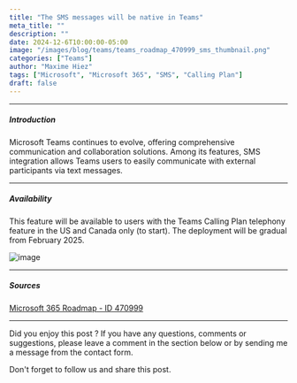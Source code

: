 ```yaml
---
title: "The SMS messages will be native in Teams"
meta_title: ""
description: ""
date: 2024-12-6T10:00:00-05:00
image: "/images/blog/teams/teams_roadmap_470999_sms_thumbnail.png"
categories: ["Teams"]
author: "Maxime Hiez"
tags: ["Microsoft", "Microsoft 365", "SMS", "Calling Plan"]
draft: false
---
```

---

##### Introduction
Microsoft Teams continues to evolve, offering comprehensive communication and collaboration solutions. Among its features, SMS integration allows Teams users to easily communicate with external participants via text messages. 

---

##### Availability
This feature will be available to users with the Teams Calling Plan telephony feature in the US and Canada only (to start). The deployment will be gradual from February 2025.


![image](/images/blog/teams/teams_roadmap_470999_sms.png)

---

##### Sources
[Microsoft 365 Roadmap - ID 470999](https://www.microsoft.com/en-us/microsoft-365/roadmap?filters=Microsoft%20Teams&searchterms=470999)

---


Did you enjoy this post ? If you have any questions, comments or suggestions, please leave a comment in the section below or by sending me a message from the contact form.

Don't forget to follow us and share this post.